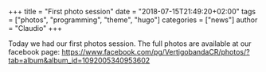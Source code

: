 +++
title = "First photo session"
date = "2018-07-15T21:49:20+02:00"
tags = ["photos", "programming", "theme", "hugo"]
categories = ["news"]
author = "Claudio"
+++

Today we had our first photos session. The full photos are available at our
facebook page: https://www.facebook.com/pg/VertigobandaCR/photos/?tab=album&album_id=1092005340953602

